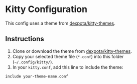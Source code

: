 # Kitty Configuration

This config uses a theme from [dexpota/kitty-themes](https://github.com/dexpota/kitty-themes).

## Instructions

1. Clone or download the theme from [dexpota/kitty-themes](https://github.com/dexpota/kitty-themes).
2. Copy your selected theme file (`*.conf`) into this folder (`~/.config/kitty/`).
3. In your `kitty.conf`, add this line to include the theme:

```bash
include your-theme-name.conf
